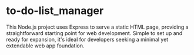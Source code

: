 # to-do-list_manager
This Node.js project uses Express to serve a static HTML page, providing a straightforward starting point for web development. Simple to set up and ready for expansion, it's ideal for developers seeking a minimal yet extendable web app foundation.
